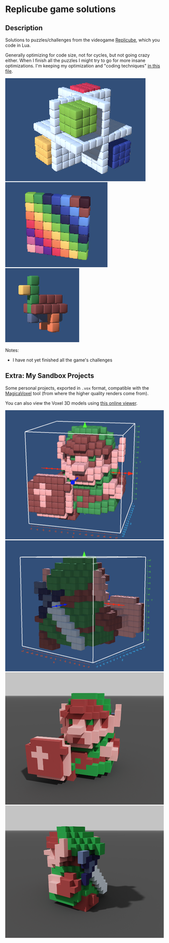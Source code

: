 # Replicube game solutions

## Description

Solutions to puzzles/challenges from the videogame [Replicube](https://store.steampowered.com/app/3401490/Replicube/), which you code in Lua.

Generally optimizing for code size, not for cycles, but not going crazy either. When I finish all the puzzles I might try to go for more insane optimizations. I'm keeping my optimization and "coding techniques" [in this file](coding.md).


![](tutorial-projects/7-importance-of-end.png)
![](intro-challenges-1/6-angled-rainbow.png)
![](alice-creations-01/3-tiny-duck.png)

Notes:

- I have not yet finished all the game's challenges


## Extra: My Sandbox Projects

Some personal projects, exported in `.vox` format, compatible with the [MagicaVoxel](https://ephtracy.github.io/) tool (from where the higher quality renders come from).

You can also view the Voxel 3D models using [this online viewer](https://kartones.net/demos/033/).

![](my-sandbox-projects/zelda-link-1.png)
![](my-sandbox-projects/zelda-link-2.png)
![](my-sandbox-projects/zelda-link-1-render.png)
![](my-sandbox-projects/zelda-link-2-render.png)
